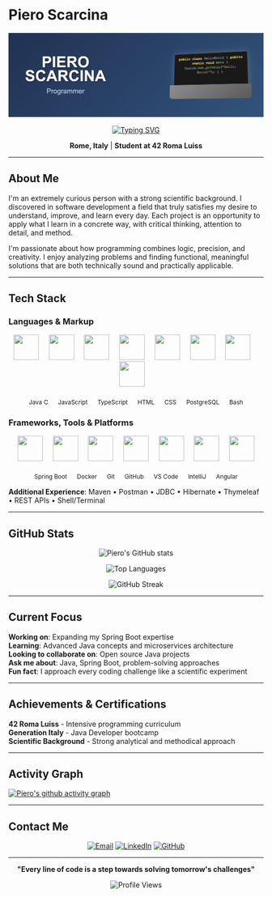 # Piero Scarcina

<div align="center">
  
![Header](header.png)

[![Typing SVG](https://readme-typing-svg.demolab.com?font=Fira+Code&pause=1000&color=2F81F7&width=435&lines=Junior+Java+Developer;Always+Learning+New+Things;Problem+Solver+%26+Critical+Thinker)](https://git.io/typing-svg)

**Rome, Italy** | **Student at 42 Roma Luiss**


</div>

---

## About Me

I'm an extremely curious person with a strong scientific background. I discovered in software development a field that truly satisfies my desire to understand, improve, and learn every day. Each project is an opportunity to apply what I learn in a concrete way, with critical thinking, attention to detail, and method.

I'm passionate about how programming combines logic, precision, and creativity. I enjoy analyzing problems and finding functional, meaningful solutions that are both technically sound and practically applicable.

---

## Tech Stack

### Languages & Markup
<p align="center">
  <img src="https://cdn.jsdelivr.net/gh/devicons/devicon/icons/java/java-original.svg" width="50" height="50"/>&nbsp;&nbsp;&nbsp;&nbsp;
  <img src="https://cdn.jsdelivr.net/gh/devicons/devicon/icons/c/c-original.svg" width="50" height="50"/>&nbsp;&nbsp;&nbsp;&nbsp;
  <img src="https://cdn.jsdelivr.net/gh/devicons/devicon/icons/javascript/javascript-original.svg" width="50" height="50"/>&nbsp;&nbsp;&nbsp;&nbsp;
  <img src="https://cdn.jsdelivr.net/gh/devicons/devicon/icons/typescript/typescript-original.svg" width="50" height="50"/>&nbsp;&nbsp;&nbsp;&nbsp;
  <img src="https://cdn.jsdelivr.net/gh/devicons/devicon/icons/html5/html5-original.svg" width="50" height="50"/>&nbsp;&nbsp;&nbsp;&nbsp;
  <img src="https://cdn.jsdelivr.net/gh/devicons/devicon/icons/css3/css3-original.svg" width="50" height="50"/>&nbsp;&nbsp;&nbsp;&nbsp;
  <img src="https://cdn.jsdelivr.net/gh/devicons/devicon/icons/postgresql/postgresql-original.svg" width="50" height="50"/>&nbsp;&nbsp;&nbsp;&nbsp;
  <img src="https://cdn.jsdelivr.net/gh/devicons/devicon/icons/bash/bash-original.svg" width="50" height="50"/>&nbsp;&nbsp;&nbsp;&nbsp;
</p>
<p align="center">
  <sub>Java C &nbsp;&nbsp;&nbsp;&nbsp;  JavaScript &nbsp;&nbsp;&nbsp;&nbsp;  TypeScript &nbsp;&nbsp;&nbsp;&nbsp; HTML  &nbsp;&nbsp;&nbsp;&nbsp; CSS &nbsp;&nbsp;&nbsp;&nbsp;  PostgreSQL &nbsp;&nbsp;&nbsp;&nbsp;  Bash</sub>
</p>

### Frameworks, Tools & Platforms
<p align="center">
  <img src="https://cdn.jsdelivr.net/gh/devicons/devicon/icons/spring/spring-original.svg" width="50" height="50"/>&nbsp;&nbsp;&nbsp;&nbsp;
  <img src="https://cdn.jsdelivr.net/gh/devicons/devicon/icons/docker/docker-original.svg" width="50" height="50"/>&nbsp;&nbsp;&nbsp;&nbsp;
  <img src="https://cdn.jsdelivr.net/gh/devicons/devicon/icons/git/git-original.svg" width="50" height="50"/>&nbsp;&nbsp;&nbsp;&nbsp;
  <img src="https://cdn.jsdelivr.net/gh/devicons/devicon/icons/github/github-original.svg" width="50" height="50"/>&nbsp;&nbsp;&nbsp;&nbsp;
  <img src="https://cdn.jsdelivr.net/gh/devicons/devicon/icons/vscode/vscode-original.svg" width="50" height="50"/>&nbsp;&nbsp;&nbsp;&nbsp;
  <img src="https://cdn.jsdelivr.net/gh/devicons/devicon/icons/intellij/intellij-original.svg" width="50" height="50"/>&nbsp;&nbsp;&nbsp;&nbsp;
  <img src="https://cdn.jsdelivr.net/gh/devicons/devicon/icons/angularjs/angularjs-original.svg" width="50" height="50"/>
</p>
<p align="center">
  <sub>Spring Boot &nbsp;&nbsp;&nbsp;&nbsp; Docker &nbsp;&nbsp;&nbsp;&nbsp; Git &nbsp;&nbsp;&nbsp;&nbsp; GitHub &nbsp;&nbsp;&nbsp;&nbsp; VS Code &nbsp;&nbsp;&nbsp;&nbsp; IntelliJ &nbsp;&nbsp;&nbsp;&nbsp; Angular</sub>
</p>

**Additional Experience**: Maven • Postman • JDBC • Hibernate • Thymeleaf • REST APIs • Shell/Terminal

---

## GitHub Stats

<div align="center">

![Piero's GitHub stats](https://github-readme-stats.vercel.app/api?username=pixscar&show_icons=true&theme=tokyonight&hide_border=true)

![Top Languages](https://github-readme-stats.vercel.app/api/top-langs/?username=pixscar&layout=compact&theme=tokyonight&hide_border=true)

![GitHub Streak](https://github-readme-streak-stats.herokuapp.com/?user=pixscar&theme=tokyonight&hide_border=true)

</div>

---

## Current Focus

**Working on**: Expanding my Spring Boot expertise  
**Learning**: Advanced Java concepts and microservices architecture  
**Looking to collaborate on**: Open source Java projects  
**Ask me about**: Java, Spring Boot, problem-solving approaches  
**Fun fact**: I approach every coding challenge like a scientific experiment

---

## Achievements & Certifications

**42 Roma Luiss** - Intensive programming curriculum  
**Generation Italy** - Java Developer bootcamp  
**Scientific Background** - Strong analytical and methodical approach

---

## Activity Graph

[![Piero's github activity graph](https://github-readme-activity-graph.vercel.app/graph?username=pixscar&theme=tokyo-night)](https://github.com/ashutosh00710/github-readme-activity-graph)

---


## Contact Me

<div align="center">

[![Email](https://img.shields.io/badge/Email-D14836?style=for-the-badge&logo=gmail&logoColor=white)](mailto:piero.scarcina@gmail.com)
[![LinkedIn](https://img.shields.io/badge/LinkedIn-0077B5?style=for-the-badge&logo=linkedin&logoColor=white)](https://www.linkedin.com/in/piero-scarcina-840768367/)
[![GitHub](https://img.shields.io/badge/GitHub-100000?style=for-the-badge&logo=github&logoColor=white)](https://github.com/pixscar)

</div>

---

<div align="center">

**"Every line of code is a step towards solving tomorrow's challenges"**

![Profile Views](https://komarev.com/ghpvc/?username=pixscar&color=brightgreen&style=flat-square)

</div>



